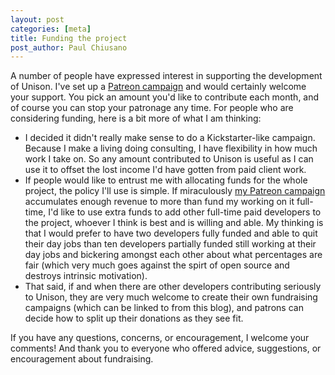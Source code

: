 ```yaml
---
layout: post
categories: [meta]
title: Funding the project
post_author: Paul Chiusano
---
```


A number of people have expressed interest in supporting the development of Unison. I've set up a [Patreon campaign](https://www.patreon.com/pchiusano) and would certainly welcome your support. You pick an amount you'd like to contribute each month, and of course you can stop your patronage any time. For people who are considering funding, here is a bit more of what I am thinking:

* I decided it didn't really make sense to do a Kickstarter-like campaign. Because I make a living doing consulting, I have flexibility in how much work I take on. So any amount contributed to Unison is useful as I can use it to offset the lost income I'd have gotten from paid client work.
* If people would like to entrust me with allocating funds for the whole project, the policy I'll use is simple. If miraculously [my Patreon campaign](https://www.patreon.com/pchiusano) accumulates enough revenue to more than fund my working on it full-time, I'd like to use extra funds to add other full-time paid developers to the project, whoever I think is best and is willing and able. My thinking is that I would prefer to have two developers fully funded and able to quit their day jobs than ten developers partially funded still working at their day jobs and bickering amongst each other about what percentages are fair (which very much goes against the spirt of open source and destroys intrinsic motivation).
* That said, if and when there are other developers contributing seriously to Unison, they are very much welcome to create their own fundraising campaigns (which can be linked to from this blog), and patrons can decide how to split up their donations as they see fit.

If you have any questions, concerns, or encouragement, I welcome your comments! And thank you to everyone who offered advice, suggestions, or encouragement about fundraising.
